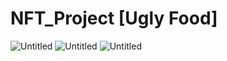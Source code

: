 # NFT_Project [Ugly Food]
![Untitled](https://s3-us-west-2.amazonaws.com/secure.notion-static.com/ade047d6-c503-4c6a-a25b-a14fb22881f0/Untitled.png)
![Untitled](https://s3-us-west-2.amazonaws.com/secure.notion-static.com/42c7b1d5-9387-4679-94a8-5769e3e9ed68/Untitled.png)
![Untitled](https://s3-us-west-2.amazonaws.com/secure.notion-static.com/3beaf084-fd19-464c-9238-e08aacda97b0/Untitled.png)

